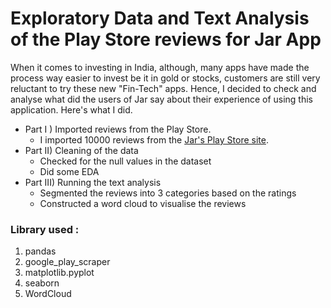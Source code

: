 # Exploratory Data and Text Analysis of the Play Store reviews for Jar App
 
When it comes to investing in India, although, many apps have made the process way easier to invest be it in gold or stocks, customers are still very reluctant to try these new "Fin-Tech" apps. 
Hence, I decided to check and analyse what did the users of Jar say about their experience of using this application. Here's what I did.
- Part I ) Imported reviews from the Play Store. 
  - I imported 10000 reviews from the [Jar's Play Store site](https://play.google.com/store/apps/details?id=com.jar.app&showAllReviews=true).
- Part II) Cleaning of the data
  - Checked for the null values in the dataset
  - Did some EDA 
 - Part III) Running the text analysis 
   - Segmented the reviews into 3 categories based on the ratings
   - Constructed a word cloud to visualise the reviews


### Library used : 
1. pandas
2. google_play_scraper 
3. matplotlib.pyplot
4. seaborn
5. WordCloud
